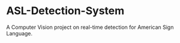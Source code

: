 # ASL-Detection-System
A Computer Vision project on real-time detection for American Sign Language.
